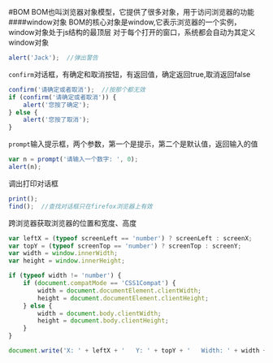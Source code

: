 #BOM
BOM也叫浏览器对象模型，它提供了很多对象，用于访问浏览器的功能
####window对象
BOM的核心对象是window,它表示浏览器的一个实例，window对象处于js结构的最顶层
对于每个打开的窗口，系统都会自动为其定义window对象          
```js
alert('Jack');  //弹出警告
```
`confirm`对话框，有确定和取消按钮，有返回值，确定返回true,取消返回false
```js
confirm('请确定或者取消');  //按那个都无效
if (confirm('请确定或者取消')) {
	alert('您按了确定');
} else {
	alert('您按了取消');
}
```
`prompt`输入提示框，两个参数，第一个是提示，第二个是默认值，返回输入的值
```js
var n = prompt('请输入一个数字: ', 0);
alert(n);
```
调出打印对话框
```js
print();
find();  //查找对话框只在firefox浏览器上有效
```
跨浏览器获取浏览器的位置和宽度、高度
```js
var leftX = (typeof screenLeft == 'number') ? screenLeft : screenX;
var topY = (typeof screenTop == 'number') ? screenTop : screenY;
var width = window.innerWidth;
var height = window.innerHeight;

if (typeof width != 'number') {
	if (document.compatMode == 'CSS1Compat') {
		width = document.documentElement.clientWidth;
		height = document.documentElement.clientHeight;
	} else {
		width = document.body.clientWidth;
		height = document.body.clientHeight;
	}
}

document.write('X: ' + leftX + '   Y: ' + topY + '   Width: ' + width + '   Height: ' + height);
```
